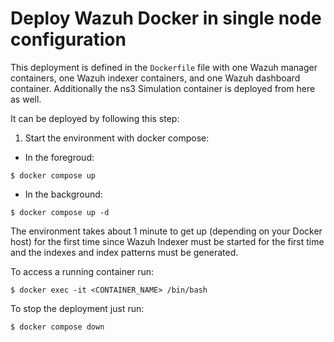 # Deploy Wazuh Docker in single node configuration

This deployment is defined in the `Dockerfile` file with one Wazuh manager containers, one Wazuh indexer containers, and one Wazuh dashboard container. Additionally the ns3 Simulation container is deployed from here as well.

It can be deployed by following this step: 

1) Start the environment with docker compose:

- In the foregroud:
```
$ docker compose up
```
- In the background:
```
$ docker compose up -d
```

The environment takes about 1 minute to get up (depending on your Docker host) for the first time since Wazuh Indexer must be started for the first time and the indexes and index patterns must be generated.

To access a running container run:

```
$ docker exec -it <CONTAINER_NAME> /bin/bash
```

To stop the deployment just run:
``` 
$ docker compose down
```



